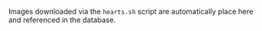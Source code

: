Images downloaded via the `hearts.sh` script are automatically place here and referenced in the database.
